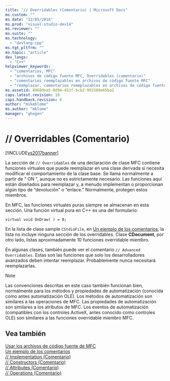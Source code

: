 ```yaml
---
title: "// Overridables (Comentario) | Microsoft Docs"
ms.custom: ""
ms.date: "12/05/2016"
ms.prod: "visual-studio-dev14"
ms.reviewer: ""
ms.suite: ""
ms.technology: 
  - "devlang-cpp"
ms.tgt_pltfrm: ""
ms.topic: "article"
dev_langs: 
  - "C++"
helpviewer_keywords: 
  - "comentarios, MFC"
  - "archivos de código fuente MFC, Overridables (comentario)"
  - "comentarios reemplazables en archivos de código fuente MFC"
  - "reemplazar, comentarios reemplazables en archivos de código fuente MFC"
ms.assetid: 8968dea5-0d94-451f-bcb2-991580e65ba2
caps.latest.revision: 10
caps.handback.revision: 6
author: "mikeblome"
ms.author: "mblome"
manager: "ghogen"
---
```

# // Overridables (Comentario)
[!INCLUDE[vs2017banner](../assembler/inline/includes/vs2017banner.md)]

La sección de `// Overridables` de una declaración de clase MFC contiene funciones virtuales que puede reemplazar en una clase derivada si necesita modificar el comportamiento de la clase base.  Se llama normalmente a partir de " ON ", aunque no es estrictamente necesario.  Las funciones aquí están diseñados para reemplazar y, a menudo implementan o proporcionan algún tipo de “devolución” o “enlace.” Normalmente, protegen estos miembros.  
  
 En MFC, las funciones virtuales puras siempre se almacenan en esta sección.  Una función virtual pura en C\+\+ es una del formulario:  
  
 `virtual void OnDraw( ) = 0;`  
  
 En la lista de clase sample `CStdioFile`, en [Un ejemplo de los comentarios](../mfc/an-example-of-the-comments.md), la lista no incluye ninguna sección de los overridables.  Clase **CDocument**, por otro lado, listas aproximadamente 10 funciones overridable miembro.  
  
 En algunas clases, también puede ver el comentario `// Advanced Overridables`.  Estas son las funciones que solo los desarrolladores avanzados deben intentar reemplazar.  Probablemente nunca necesitará reemplazarlas.  
  
> [!NOTE]
>  Las convenciones descritas en este caso también funcionan bien, normalmente para los métodos y propiedades de automatización \(conocida como antes automatización OLE\).  Los métodos de automatización son similares a las operaciones de MFC.  Las propiedades de automatización son similares a los atributos de MFC.  Los eventos de automatización \(compatibles con los controles ActiveX, antes conocido como controles OLE\) son similares a las funciones overridable miembro MFC.  
  
## Vea también  
 [Usar los archivos de código fuente de MFC](../mfc/using-the-mfc-source-files.md)   
 [Un ejemplo de los comentarios](../mfc/an-example-of-the-comments.md)   
 [\/\/ Implementation \(Comentario\)](../mfc/decrement-implementation-comment.md)   
 [\/\/ Constructors \(Comentario\)](../mfc/decrement-constructors-comment.md)   
 [\/\/ Attributes \(Comentario\)](../mfc/decrement-attributes-comment.md)   
 [\/\/ Operations \(Comentario\)](../mfc/decrement-operations-comment.md)